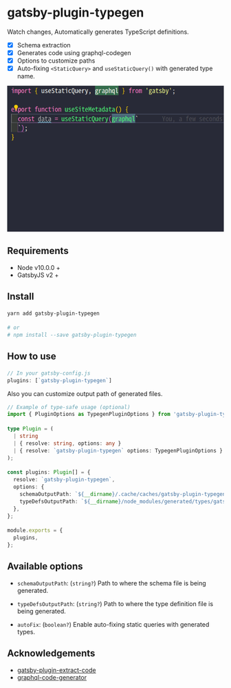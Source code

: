 # gatsby-plugin-typegen

Watch changes, Automatically generates TypeScript definitions.

- [x] Schema extraction
- [x] Generates code using graphql-codegen
- [x] Options to customize paths
- [x] Auto-fixing `<StaticQuery>` and `useStaticQuery()` with generated type name.

![Demonstration auto-fixing](recording-20190909.gif)

## Requirements

- Node v10.0.0 +
- GatsbyJS v2 +

## Install

```bash
yarn add gatsby-plugin-typegen

# or
# npm install --save gatsby-plugin-typegen
```

## How to use

```js
// In your gatsby-config.js
plugins: [`gatsby-plugin-typegen`]
```

Also you can customize output path of generated files.

```ts
// Example of type-safe usage (optional)
import { PluginOptions as TypegenPluginOptions } from 'gatsby-plugin-typegen';

type Plugin = (
  | string
  | { resolve: string, options: any }
  | { resolve: `gatsby-plugin-typegen` options: TypegenPluginOptions }
);

const plugins: Plugin[] = {
  resolve: `gatsby-plugin-typegen`,
  options: {
    schemaOutputPath: `${__dirname}/.cache/caches/gatsby-plugin-typegen/schema.json`,
    typeDefsOutputPath: `${__dirname}/node_modules/generated/types/gatsby.ts`,
  },
};

module.exports = {
  plugins,
};
```

## Available options

- `schemaOutputPath`: (`string?`) Path to where the schema file is being generated.

- `typeDefsOutputPath`: (`string?`) Path to where the type definition file is being generated.

- `autoFix`: (`boolean?`) Enable auto-fixing static queries with generated types.

## Acknowledgements

- [gatsby-plugin-extract-code](https://github.com/NickyMeuleman/gatsby-plugin-extract-schema)
- [graphql-code-generator](https://graphql-code-generator.com/)
